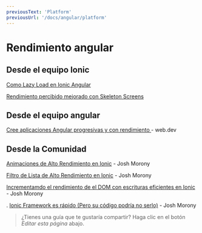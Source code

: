 ```yaml
---
previousText: 'Platform'
previousUrl: '/docs/angular/platform'
---
```


# Rendimiento angular

## Desde el equipo Ionic

[Como Lazy Load en Ionic Angular](https://ionicframework.com/blog/how-to-lazy-load-in-ionic-angular/)

[Rendimiento percibido mejorado con Skeleton Screens](https://ionicframework.com/blog/improved-perceived-performance-with-skeleton-screens/)

## Desde el equipo angular

[Cree aplicaciones Angular progresivas y con rendimiento ](https://web.dev/angular) - web.dev

## Desde la Comunidad

[Animaciones de Alto Rendimiento en Ionic](https://www.joshmorony.com/high-performance-animations-in-ionic/) - Josh Morony

[Filtro de Lista de Alto Rendimiento en Ionic](https://www.joshmorony.com/high-performance-list-filtering-in-ionic-2/) - Josh Morony

[Incrementamdo el rendimiento de el DOM con escrituras eficientes en Ionic](https://www.joshmorony.com/increasing-performance-with-efficient-dom-writes-in-ionic-2/) - Josh Morony

. [Ionic Framework es rápido (Pero su código podría no serlo)](https://www.joshmorony.com/ionic-framework-is-fast-but-your-code-might-not-be/) - Josh Morony

> ¿Tienes una guía que te gustaría compartir? Haga clic en el botón *Editar esta página* abajo.